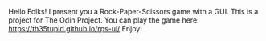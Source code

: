Hello Folks! I present you a Rock-Paper-Scissors game with a GUI. This is a project for The Odin Project. You can play the game here: https://th35tupid.github.io/rps-ui/ Enjoy!
